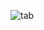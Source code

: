 ![tab](https://github.com/petekgithub/tab-switching/assets/38165351/bc5aeea7-e6f0-411a-b98e-755305885c05)
